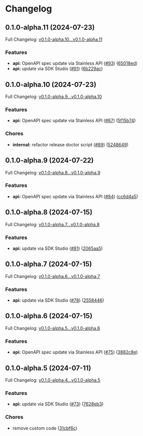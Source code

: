 # Changelog

## 0.1.0-alpha.11 (2024-07-23)

Full Changelog: [v0.1.0-alpha.10...v0.1.0-alpha.11](https://github.com/cyberapper/cadenza-lite-sdk-python/compare/v0.1.0-alpha.10...v0.1.0-alpha.11)

### Features

* **api:** OpenAPI spec update via Stainless API ([#93](https://github.com/cyberapper/cadenza-lite-sdk-python/issues/93)) ([65018ed](https://github.com/cyberapper/cadenza-lite-sdk-python/commit/65018ed9a335bb3f36a62a1953847c23a2d5e5d9))
* **api:** update via SDK Studio ([#91](https://github.com/cyberapper/cadenza-lite-sdk-python/issues/91)) ([6b229ac](https://github.com/cyberapper/cadenza-lite-sdk-python/commit/6b229ac7ba3001e9625c62e5e73f7056ab9575f1))

## 0.1.0-alpha.10 (2024-07-23)

Full Changelog: [v0.1.0-alpha.9...v0.1.0-alpha.10](https://github.com/cyberapper/cadenza-lite-sdk-py/compare/v0.1.0-alpha.9...v0.1.0-alpha.10)

### Features

* **api:** OpenAPI spec update via Stainless API ([#87](https://github.com/cyberapper/cadenza-lite-sdk-py/issues/87)) ([5f15b74](https://github.com/cyberapper/cadenza-lite-sdk-py/commit/5f15b74aeea66848fd54ca922287cff69b4fa096))


### Chores

* **internal:** refactor release doctor script ([#89](https://github.com/cyberapper/cadenza-lite-sdk-py/issues/89)) ([5248649](https://github.com/cyberapper/cadenza-lite-sdk-py/commit/524864908a12c46705211494b048e035e8ab1621))

## 0.1.0-alpha.9 (2024-07-22)

Full Changelog: [v0.1.0-alpha.8...v0.1.0-alpha.9](https://github.com/cyberapper/cadenza-lite-sdk-py/compare/v0.1.0-alpha.8...v0.1.0-alpha.9)

### Features

* **api:** OpenAPI spec update via Stainless API ([#84](https://github.com/cyberapper/cadenza-lite-sdk-py/issues/84)) ([cc6d4a5](https://github.com/cyberapper/cadenza-lite-sdk-py/commit/cc6d4a590b623004b7bf24eecf414d798465bc9c))

## 0.1.0-alpha.8 (2024-07-15)

Full Changelog: [v0.1.0-alpha.7...v0.1.0-alpha.8](https://github.com/cyberapper/cadenza-lite-sdk-py/compare/v0.1.0-alpha.7...v0.1.0-alpha.8)

### Features

* **api:** update via SDK Studio ([#81](https://github.com/cyberapper/cadenza-lite-sdk-py/issues/81)) ([2065aa5](https://github.com/cyberapper/cadenza-lite-sdk-py/commit/2065aa589ef34251a935eae1811038124fd4d673))

## 0.1.0-alpha.7 (2024-07-15)

Full Changelog: [v0.1.0-alpha.6...v0.1.0-alpha.7](https://github.com/cyberapper/cadenza-lite-sdk-py/compare/v0.1.0-alpha.6...v0.1.0-alpha.7)

### Features

* **api:** update via SDK Studio ([#78](https://github.com/cyberapper/cadenza-lite-sdk-py/issues/78)) ([2558446](https://github.com/cyberapper/cadenza-lite-sdk-py/commit/25584464465959c8716ac40fb3e9158ce7c35119))

## 0.1.0-alpha.6 (2024-07-15)

Full Changelog: [v0.1.0-alpha.5...v0.1.0-alpha.6](https://github.com/cyberapper/cadenza-lite-sdk-py/compare/v0.1.0-alpha.5...v0.1.0-alpha.6)

### Features

* **api:** OpenAPI spec update via Stainless API ([#75](https://github.com/cyberapper/cadenza-lite-sdk-py/issues/75)) ([3882c8e](https://github.com/cyberapper/cadenza-lite-sdk-py/commit/3882c8ed2a25b989252b6ce305b0c4685cd62574))

## 0.1.0-alpha.5 (2024-07-11)

Full Changelog: [v0.1.0-alpha.4...v0.1.0-alpha.5](https://github.com/cyberapper/cadenza-lite-sdk-py/compare/v0.1.0-alpha.4...v0.1.0-alpha.5)

### Features

* **api:** update via SDK Studio ([#73](https://github.com/cyberapper/cadenza-lite-sdk-py/issues/73)) ([7628eb3](https://github.com/cyberapper/cadenza-lite-sdk-py/commit/7628eb3c6d8d1f313df29b56096d3612217ab577))


### Chores

* remove custom code ([31cbf6c](https://github.com/cyberapper/cadenza-lite-sdk-py/commit/31cbf6c99460f843f6b1e2cc26987cea1283db35))
